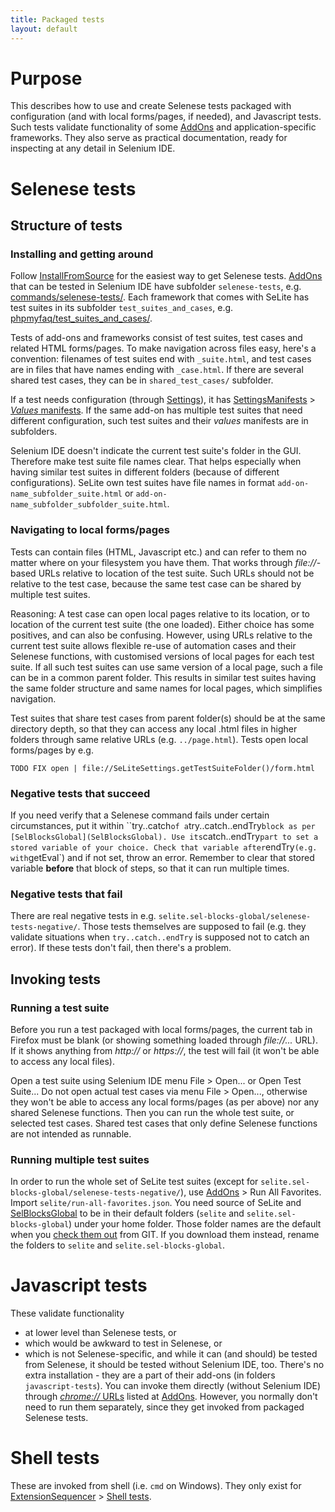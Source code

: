 ```yaml
---
title: Packaged tests
layout: default
---
```


# Purpose #
This describes how to use and create Selenese tests packaged with configuration (and with local forms/pages, if needed), and Javascript tests. Such tests validate functionality of some [AddOns](AddOns) and application-specific frameworks. They also serve as practical documentation, ready for inspecting at any detail in Selenium IDE.

# Selenese tests #

## Structure of tests ##

### Installing and getting around ###
Follow [InstallFromSource](InstallFromSource) for the easiest way to get Selenese tests. [AddOns](AddOns) that can be tested in Selenium IDE have subfolder `selenese-tests`, e.g. [commands/selenese-tests/](https://code.google.com/p/selite/source/browse/#git%2Fcommands%2Fselenese-tests). Each framework that comes with SeLite has test suites in its subfolder `test_suites_and_cases`, e.g. [phpmyfaq/test\_suites\_and\_cases/](https://code.google.com/p/selite/source/browse/#git%2Fphpmyfaq%2Ftest_suites_and_cases).

Tests of add-ons and frameworks consist of test suites, test cases and related HTML forms/pages. To make navigation across files easy, here's a convention: filenames of test suites end with `_suite.html`, and test cases are in files that have names ending with `_case.html`. If there are several shared test cases, they can be in `shared_test_cases/` subfolder.

If a test needs configuration (through [Settings](Settings)), it has [SettingsManifests](SettingsManifests) > [_Values_ manifests](SettingsManifests#-values-manifests). If the same add-on has multiple test suites that need different configuration, such test suites and their _values_ manifests are in subfolders.

Selenium IDE doesn't indicate the current test suite's folder in the GUI. Therefore make test suite file names clear. That helps especially when having similar test suites in different folders (because of different configurations). SeLite own test suites have file names in format `add-on-name_subfolder_suite.html` or `add-on-name_subfolder_subfolder_suite.html`.

### Navigating to local forms/pages ###
Tests can contain files (HTML, Javascript etc.) and can refer to them no matter where on your filesystem you have them. That works through _file://_-based URLs relative to location of the test suite. Such URLs should not be relative to the test case, because the same test case can be shared by multiple test suites.

Reasoning: A test case can open local pages relative to its location, or to location of the current test suite (the one loaded). Either choice has some positives, and can also be confusing. However, using URLs relative to the current test suite allows flexible re-use of automation cases and their Selenese functions, with customised versions of local pages for each test suite. If all such test suites can use same version of a local page, such a file can be in a common parent folder. This results in similar test suites having the same folder structure and same names for local pages, which simplifies navigation.

Test suites that share test cases from parent folder(s) should be at the same directory depth, so that they can access any local .html files in higher folders through same relative URLs (e.g. `../page.html`). Tests open local forms/pages by e.g.

```
TODO FIX open | file://SeLiteSettings.getTestSuiteFolder()/form.html
```

### Negative tests that succeed
If you need verify that a Selenese command fails under certain circumstances, put it within ``try..catch` of a `try..catch..endTry` block as per [SelBlocksGlobal](SelBlocksGlobal). Use its `catch..endTry` part to set a stored variable of your choice. Check that variable after `endTry` (e.g. with `getEval`) and if not set, throw an error. Remember to clear that stored variable **before** that block of steps, so that it can run multiple times.

### Negative tests that fail
There are real negative tests in e.g. `selite.sel-blocks-global/selenese-tests-negative/`. Those tests themselves are supposed to fail (e.g. they validate situations when `try..catch..endTry` is supposed not to catch an error). If these tests don't fail, then there's a problem.

## Invoking tests ##

### Running a test suite ###
Before you run a test packaged with local forms/pages, the current tab in Firefox must be blank (or showing something loaded through _file://..._ URL). If it shows anything from _http://_ or _https://_, the test will fail (it won't be able to access any local files).

Open a test suite using Selenium IDE menu File > Open... or Open Test Suite... Do not open actual test cases via menu File > Open..., otherwise they won't be able to access any local forms/pages (as per above) nor any shared Selenese functions. Then you can run the whole test suite, or selected test cases. Shared test cases that only define Selenese functions are not intended as runnable.

### Running multiple test suites ###
In order to run the whole set of SeLite test suites (except for `selite.sel-blocks-global/selenese-tests-negative/`), use [AddOns](AddOns) > Run All Favorites. Import `selite/run-all-favorites.json`. You need source of SeLite and [SelBlocksGlobal](SelBlocksGlobal) to be in their default folders (`selite` and `selite.sel-blocks-global`) under your home folder. Those folder names are the default when you [check them out](https://code.google.com/p/selite/source/checkout) from GIT. If you download them instead, rename the folders to `selite` and `selite.sel-blocks-global`.

# Javascript tests #
These validate functionality

  * at lower level than Selenese tests, or
  * which would be awkward to test in Selenese, or
  * which is not Selenese-specific, and while it can (and should) be tested from Selenese, it should be tested without Selenium IDE, too.
There's no extra installation - they are a part of their add-ons (in folders `javascript-tests`). You can invoke them directly (without Selenium IDE) through [_chrome://_ URLs](AboutDocumentation#firefox-chrome-urls-for-documentation-and-gui) listed at [AddOns](AddOns). However, you normally don't need to run them separately, since they get invoked from packaged Selenese tests.

# Shell tests #
These are invoked from shell (i.e. `cmd` on Windows). They only exist for [ExtensionSequencer](ExtensionSequencer) > [Shell tests](ExtensionSequencer#shell-tests).